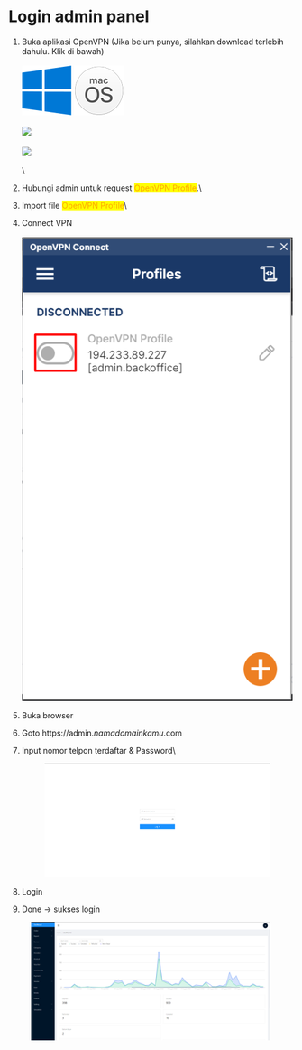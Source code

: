 # Login admin panel

1.  Buka aplikasi OpenVPN (Jika belum punya, silahkan download terlebih dahulu. Klik di bawah)\
    \
    [![](../.gitbook/assets/image.png)](https://openvpn.net/client-connect-vpn-for-windows/)     [![](../.gitbook/assets/Untitled-1.png)](https://openvpn.net/client-connect-vpn-for-mac-os/)\
    \
    [![](../.gitbook/assets/Google\_Play\_Store\_badge\_EN.svg)](https://play.google.com/store/apps/details?id=net.openvpn.openvpn)\
    \
    [![](../.gitbook/assets/Download\_on\_the\_App\_Store\_Badge.png)](https://apps.apple.com/us/app/openvpn-connect/id590379981)

    \

2. Hubungi admin untuk request <mark style="color:orange;">OpenVPN Profile</mark>.\

3. Import file <mark style="color:orange;">OpenVPN Profile</mark>\

4. Connect VPN\
   \
   ![](<../.gitbook/assets/image (7).png>)
5. Buka browser
6. Goto https://admin._namadomainkamu_.com
7.  Input nomor telpon terdaftar & Password\


    <figure><img src="../.gitbook/assets/image (60).png" alt=""><figcaption></figcaption></figure>
8. Login
9. Done -> sukses login

<figure><img src="../.gitbook/assets/image (4).png" alt=""><figcaption></figcaption></figure>
